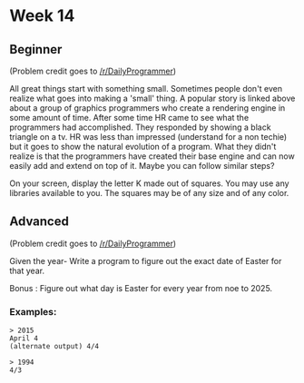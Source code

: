 # Week 14

## Beginner 

(Problem credit goes to [/r/DailyProgrammer](http://www.reddit.com/r/dailyprogrammer))

All great things start with something small. Sometimes people don't even realize what goes into making a 'small' thing.
A popular story is linked above about a group of graphics programmers who create a rendering engine in some amount of time. After some time HR came to see what the programmers had accomplished. They responded by showing a black triangle on a tv.
HR was less than impressed (understand for a non techie) but it goes to show the natural evolution of a program. What they didn't realize is that the programmers have created their base engine and can now easily add and extend on top of it.
Maybe you can follow similar steps?

On your screen, display the letter K made out of squares.
You may use any libraries available to you.
The squares may be of any size and of any color.

## Advanced

(Problem credit goes to [/r/DailyProgrammer](http://www.reddit.com/r/dailyprogrammer))

Given the year- Write a program to figure out the exact date of Easter for that year.

Bonus : Figure out what day is Easter for every year from noe to 2025.

### Examples:

```
> 2015
April 4
(alternate output) 4/4

> 1994
4/3
```
